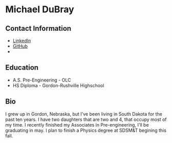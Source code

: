 # Michael DuBray

## **Contact Information**

* <a href="https://www.linkedin.com/in/michael-dubray-513630263/" target="_blank">LinkedIn</a>
* <a href="https://github.com/Doobernicus" target="_blank">GitHub</a>
* 

## Education

* A.S. Pre-Engineering - OLC
* HS Diploma - Gordon-Rushville Highschool

## Bio

I grew up in Gordon, Nebraska, but I've been living in South Dakota for the past ten years. I have two daughters that are two and 4, that occupy most of my time. I recently finished my Associates in Pre-engineering, I'll be graduating in may. I plan to finish a Physics degree at SDSM&T begining this fall.
